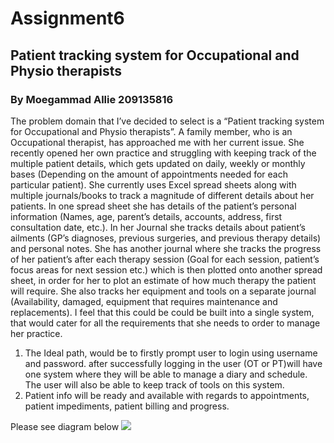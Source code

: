 # Assignment6
## Patient tracking system for Occupational and Physio therapists
### By Moegammad Allie 209135816

The problem domain that I’ve decided to select is a “Patient tracking system for Occupational and Physio therapists”.  A family member, who is an Occupational therapist, has approached me with her current issue. She recently opened her own practice and struggling with keeping track of the multiple patient details, which gets updated on daily, weekly or monthly bases (Depending on the amount of appointments needed for each particular patient). 
She currently uses Excel spread sheets along with multiple journals/books to track a magnitude of different details about her patients. In one spread sheet she has details of the patient’s personal information (Names, age, parent’s details, accounts, address, first consultation date, etc.). In her Journal she tracks details about patient’s ailments (GP’s diagnoses, previous surgeries, and previous therapy details) and personal notes. She has another journal where she tracks the progress of her patient’s after each therapy session (Goal for each session, patient’s focus areas for next session etc.) which is then plotted onto another spread sheet, in order for her to plot an estimate of how much therapy the patient will require. She also tracks her equipment and tools on a separate journal (Availability, damaged, equipment that requires maintenance and replacements).
I feel that this could be could be built into a single system, that would cater for all the requirements that she needs to order to manage her practice. 

1. The Ideal path, would be to firstly prompt user to login using username and password. after successfully logging in the user (OT or PT)will have one system where they will be able to manage a diary and schedule. The user will also be able to keep track of tools on this system.
2. Patient info will be ready and available with regards to appointments, patient impediments, patient billing and progress.

Please see diagram below
![](images/Main.jpg)
